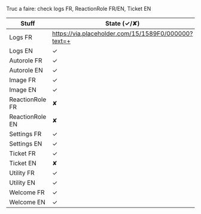 Truc a faire: check logs FR, ReactionRole FR/EN, Ticket EN  

|Stuff|State (✓/✘)|  
|-------|-----------|  
|Logs FR|https://via.placeholder.com/15/1589F0/000000?text=+|  
|Logs EN|✓|  
|Autorole FR|✓|  
|Autorole EN|✓|  
|Image FR|✓|  
|Image EN|✓|  
|ReactionRole FR|✘|  
|ReactionRole EN|✘|  
|Settings FR|✓|  
|Settings EN|✓|  
|Ticket FR|✓|  
|Ticket EN|✘|  
|Utility FR|✓|  
|Utility EN|✓|  
|Welcome FR|✓|  
|Welcome EN|✓|  
